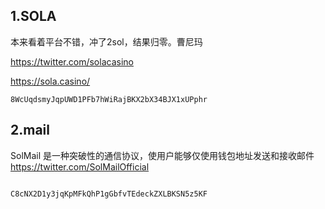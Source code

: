 ## 1.SOLA

本来看着平台不错，冲了2sol，结果归零。曹尼玛

https://twitter.com/solacasino

https://sola.casino/

```text
8WcUqdsmyJqpUWD1PFb7hWiRajBKX2bX34BJX1xUPphr
```

## 2.mail

SolMail 是一种突破性的通信协议，使用户能够仅使用钱包地址发送和接收邮件
https://twitter.com/SolMailOfficial

```text

C8cNX2D1y3jqKpMFkQhP1gGbfvTEdeckZXLBKSN5z5KF
```